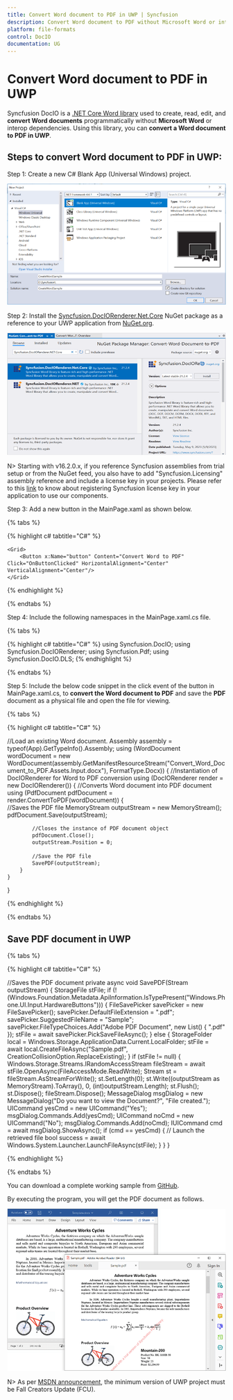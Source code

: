 ```yaml
---
title: Convert Word document to PDF in UWP | Syncfusion
description: Convert Word document to PDF without Microsoft Word or interop dependencies in UWP application using .NET Core Word (DocIO) library
platform: file-formats
control: DocIO
documentation: UG
---
```


# Convert Word document to PDF in UWP

Syncfusion DocIO is a [.NET Core Word library](https://www.syncfusion.com/document-processing/word-framework/net-core/word-library) used to create, read, edit, and **convert Word documents** programmatically without **Microsoft Word** or interop dependencies. Using this library, you can **convert a Word document to PDF in UWP**.

## Steps to convert Word document to PDF in UWP:

Step 1: Create a new C# Blank App (Universal Windows) project.

![Create UWP application in Visual Studio](UWP_images/Create-UWP-project-WordtoPDF.png)

Step 2: Install the [Syncfusion.DocIORenderer.Net.Core](https://www.nuget.org/packages/Syncfusion.DocIORenderer.Net.Core/) NuGet package as a reference to your UWP application from [NuGet.org](https://www.nuget.org/).

![Syncfusion.DocIORenderer.Net.Core](UWP_images/Nuget-Package-WordtoPDF.png)

N> Starting with v16.2.0.x, if you reference Syncfusion assemblies from trial setup or from the NuGet feed, you also have to add "Syncfusion.Licensing" assembly reference and include a license key in your projects. Please refer to this [link](https://help.syncfusion.com/common/essential-studio/licensing/overview) to know about registering Syncfusion license key in your application to use our components.

Step 3: Add a new button in the MainPage.xaml as shown below.

{% tabs %}

{% highlight c# tabtitle="C#" %}

<Page
    x:Class="Convert_Word_Document_to_PDF.MainPage"
    xmlns="http://schemas.microsoft.com/winfx/2006/xaml/presentation"
    xmlns:x="http://schemas.microsoft.com/winfx/2006/xaml"
    xmlns:local="using:Convert_Word_Document_to_PDF"
    xmlns:d="http://schemas.microsoft.com/expression/blend/2008"
    xmlns:mc="http://schemas.openxmlformats.org/markup-compatibility/2006"
    mc:Ignorable="d"
    Background="{ThemeResource ApplicationPageBackgroundThemeBrush}">

    <Grid>
        <Button x:Name="button" Content="Convert Word to PDF" Click="OnButtonClicked" HorizontalAlignment="Center" VerticalAlignment="Center"/>
    </Grid>
</Page>


{% endhighlight %}

{% endtabs %}

Step 4: Include the following namespaces in the MainPage.xaml.cs file.

{% tabs %}

{% highlight c# tabtitle="C#" %}
using Syncfusion.DocIO;
using Syncfusion.DocIORenderer;
using Syncfusion.Pdf;
using Syncfusion.DocIO.DLS;
{% endhighlight %}

{% endtabs %}

Step 5: Include the below code snippet in the click event of the button in MainPage.xaml.cs, to **convert the Word document to PDF** and save the **PDF** document as a physical file and open the file for viewing.

{% tabs %}

{% highlight c# tabtitle="C#" %}

//Load an existing Word document.
Assembly assembly = typeof(App).GetTypeInfo().Assembly;
using (WordDocument wordDocument = new WordDocument(assembly.GetManifestResourceStream("Convert_Word_Document_to_PDF.Assets.Input.docx"), FormatType.Docx))
{
    //Instantiation of DocIORenderer for Word to PDF conversion
    using (DocIORenderer render = new DocIORenderer())
    {
        //Converts Word document into PDF document
        using (PdfDocument pdfDocument = render.ConvertToPDF(wordDocument))
        {                       
            //Saves the PDF file
            MemoryStream outputStream = new MemoryStream();
            pdfDocument.Save(outputStream);

            //Closes the instance of PDF document object
            pdfDocument.Close();
            outputStream.Position = 0;

            //Save the PDF file
            SavePDF(outputStream);
        }                   
    }               
}               

{% endhighlight %}

{% endtabs %}

## Save PDF document in UWP

{% tabs %}

{% highlight c# tabtitle="C#" %}

//Saves the PDF document
private async void SavePDF(Stream outputStream)
{
    StorageFile stFile;
    if (!(Windows.Foundation.Metadata.ApiInformation.IsTypePresent("Windows.Phone.UI.Input.HardwareButtons")))
    {
        FileSavePicker savePicker = new FileSavePicker();
        savePicker.DefaultFileExtension = ".pdf";
        savePicker.SuggestedFileName = "Sample";
        savePicker.FileTypeChoices.Add("Adobe PDF Document", new List<string>() { ".pdf" });
        stFile = await savePicker.PickSaveFileAsync();
    }
    else
    {
        StorageFolder local = Windows.Storage.ApplicationData.Current.LocalFolder;
        stFile = await local.CreateFileAsync("Sample.pdf", CreationCollisionOption.ReplaceExisting);
    }
    if (stFile != null)
    {
        Windows.Storage.Streams.IRandomAccessStream fileStream = await stFile.OpenAsync(FileAccessMode.ReadWrite);
        Stream st = fileStream.AsStreamForWrite();
        st.SetLength(0);
        st.Write((outputStream as MemoryStream).ToArray(), 0, (int)outputStream.Length);
        st.Flush();
        st.Dispose();
        fileStream.Dispose();
        MessageDialog msgDialog = new MessageDialog("Do you want to view the Document?", "File created.");
        UICommand yesCmd = new UICommand("Yes");
        msgDialog.Commands.Add(yesCmd);
        UICommand noCmd = new UICommand("No");
        msgDialog.Commands.Add(noCmd);
        IUICommand cmd = await msgDialog.ShowAsync();
        if (cmd == yesCmd)
        {
            // Launch the retrieved file
            bool success = await Windows.System.Launcher.LaunchFileAsync(stFile);
        }
    }
}

{% endhighlight %}

{% endtabs %}

You can download a complete working sample from [GitHub](https://github.com/SyncfusionExamples/DocIO-Examples/tree/main/Word-to-PDF-Conversion/Convert-Word-document-to-PDF/UWP).

By executing the program, you will get the PDF document as follows.

![UWP output PDF document](WordToPDF_images/OutputImage.png)

N> As per [MSDN announcement](https://devblogs.microsoft.com/dotnet/announcing-uwp-support-for-net-standard-2-0/), the minimum version of UWP project must be Fall Creators Update (FCU).